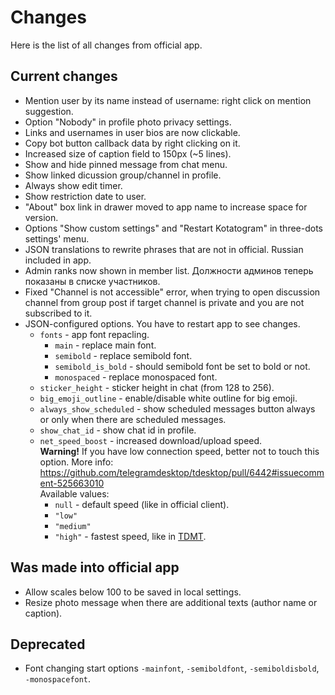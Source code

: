 # Changes

Here is the list of all changes from official app.

## Current changes

* Mention user by its name instead of username: right click on mention suggestion.
* Option "Nobody" in profile photo privacy settings.
* Links and usernames in user bios are now clickable.
* Copy bot button callback data by right clicking on it.
* Increased size of caption field to 150px (\~5 lines).
* Show and hide pinned message from chat menu.
* Show linked dicussion group/channel in profile.
* Always show edit timer.
* Show restriction date to user.
* "About" box link in drawer moved to app name to increase space for version.
* Options "Show custom settings" and "Restart Kotatogram" in three-dots settings' menu.
* JSON translations to rewrite phrases that are not in official. Russian included in app.
* Admin ranks now shown in member list. Должности админов теперь показаны в списке участников.
* Fixed "Channel is not accessible" error, when trying to open discussion channel from group post if target channel is private and you are not subscribed to it.
* JSON-configured options. You have to restart app to see changes.
  * `fonts` - app font repacling.
    * `main` - replace main font.
    * `semibold` - replace semibold font.
    * `semibold_is_bold` - should semibold font be set to bold or not.
    * `monospaced` - replace monospaced font.
  * `sticker_height` - sticker height in chat (from 128 to 256).
  * `big_emoji_outline` - enable/disable white outline for big emoji.
  * `always_show_scheduled` - show scheduled messages button always or only when there are scheduled messages.
  * `show_chat_id` - show chat id in profile.
  * `net_speed_boost` - increased download/upload speed.<br>**Warning!** If you have low connection speed, better not to touch this option. More info: https://github.com/telegramdesktop/tdesktop/pull/6442#issuecomment-525663010<br>Available values:
  	* `null` - default speed (like in official client).
  	* `"low"`
  	* `"medium"`
  	* `"high"` - fastest speed, like in [TDMT](https://github.com/mediatube/tdesktop).

## Was made into official app
* Allow scales below 100 to be saved in local settings.
* Resize photo message when there are additional texts (author name or caption).

## Deprecated
* Font changing start options `-mainfont`, `-semiboldfont`, `-semiboldisbold`, `-monospacefont`.
